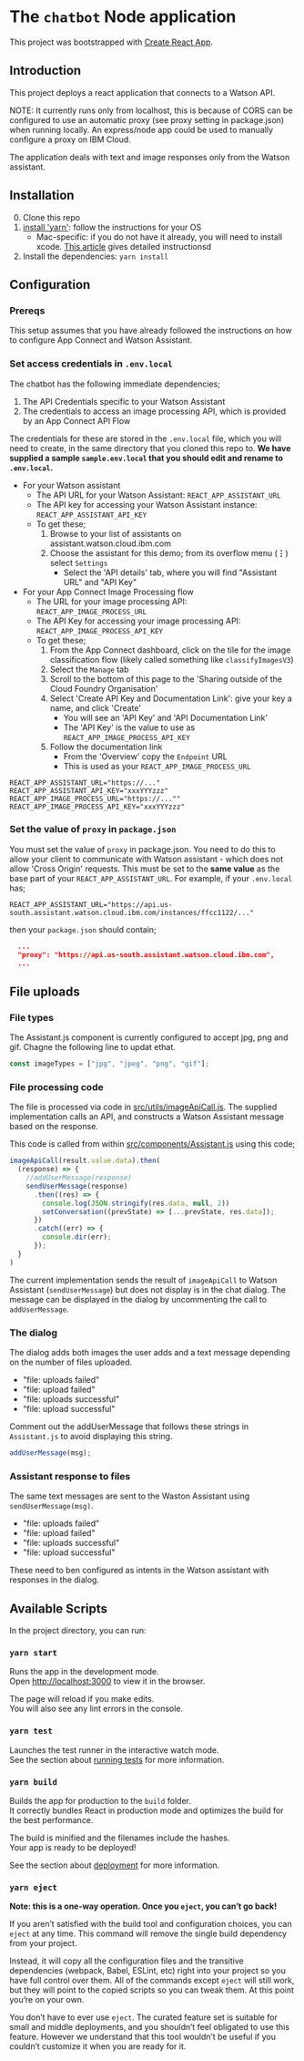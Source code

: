 # The `chatbot` Node application

This project was bootstrapped with [Create React App](https://github.com/facebook/create-react-app).

## Introduction
This project deploys a react application that connects to a Watson API.

NOTE: It currently runs only from localhost, this is because of CORS can be configured to use an automatic proxy (see proxy setting in package.json) when running locally. An express/node app could be used to manually configure a proxy on IBM Cloud.

The application deals with text and image responses only from the Watson assistant.

## Installation
0. Clone this repo
1. [install 'yarn'](https://classic.yarnpkg.com/en/docs/install): follow the instructions for your OS
   * Mac-specific: if you do not have it already, you will need to install xcode. [This article](https://medium.com/flawless-app-stories/gyp-no-xcode-or-clt-version-detected-macos-catalina-anansewaa-38b536389e8d) gives detailed instructionsd
2. Install the dependencies: `yarn install`

## Configuration
### Prereqs
This setup assumes that you have already followed the instructions on how to configure App Connect and Watson Assistant.

### Set access credentials in `.env.local`
The chatbot has the following immediate dependencies;
1. The API Credentials specific to your Watson Assistant
2. The credentials to access an image processing API, which is provided by an App Connect API Flow

The credentials for these are stored in the `.env.local` file, which you will need to create, in the same directory that you cloned this repo to. **We have supplied a sample `sample.env.local` that you should edit and rename to `.env.local`.**

* For your Watson assistant
  * The API URL for your Watson Assistant: `REACT_APP_ASSISTANT_URL`
  * The API key for accessing your Watson Assistant instance: `REACT_APP_ASSISTANT_API_KEY`
  * To get these;
    1. Browse to your list of assistants on assistant.watson.cloud.ibm.com
    2. Choose the assistant for this demo; from its overflow menu (**&vellip;**) select `Settings`
        * Select the 'API details' tab, where you will find "Assistant URL" and "API Key"
* For your App Connect Image Processing flow
  * The URL for your image processing API: `REACT_APP_IMAGE_PROCESS_URL`
  * The API Key for accessing your image processing API: `REACT_APP_IMAGE_PROCESS_API_KEY`
  * To get these;
    1. From the App Connect dashboard, click on the tile for the image classification flow (likely called something like `classifyImagesV3`)
    2. Select the `Manage` tab
    3. Scroll to the bottom of this page to the 'Sharing outside of the Cloud Foundry Organisation'
    4. Select 'Create API Key and Documentation Link': give your key a name, and click 'Create'
       * You will see an 'API Key' and 'API Documentation Link'
       * The 'API Key' is the value to use as `REACT_APP_IMAGE_PROCESS_API_KEY`
    5. Follow the documentation link
       * From the 'Overview' copy the `Endpoint` URL
       * This is used as your `REACT_APP_IMAGE_PROCESS_URL`

```.env.local
REACT_APP_ASSISTANT_URL="https://..."
REACT_APP_ASSISTANT_API_KEY="xxxYYYzzz"
REACT_APP_IMAGE_PROCESS_URL="https://...""
REACT_APP_IMAGE_PROCESS_API_KEY="xxxYYYzzz"
```

### Set the value of `proxy` in `package.json`
You must set the value of `proxy` in package.json. You need to do this to allow your client
to communicate with Watson assistant - which does not allow 'Cross Origin' requests.
This must be set to the **same value** as the base part of your `REACT_APP_ASSISTANT_URL`.
For example, if your `.env.local` has;
```.env.local
REACT_APP_ASSISTANT_URL="https://api.us-south.assistant.watson.cloud.ibm.com/instances/ffcc1122/..."
```
then your `package.json` should contain;
``` json
  ...
  "proxy": "https://api.us-south.assistant.watson.cloud.ibm.com",
  ...  
```



## File uploads

### File types

The Assistant.js component is currently configured to accept jpg, png and gif. Chagne the following line to updat ethat.

```js
const imageTypes = ["jpg", "jpeg", "png", "gif"];
```

### File processing code
The file is processed via code in [src/utils/imageApiCall.js](src/utils/imageApiCall.js).
The supplied implementation calls an API, and constructs a Watson Assistant message based on the response.

This code is called from within [src/components/Assistant.js](src/components/Assistant.js) using this code;
``` javascript
imageApiCall(result.value.data).then(
  (response) => {
    //addUserMessage(response)
    sendUserMessage(response)
      .then((res) => {
        console.log(JSON.stringify(res.data, null, 2))
        setConversation((prevState) => [...prevState, res.data]);
      })
      .catch((err) => {
        console.dir(err);
      });
  }
)
```
The current implementation sends the result of `imageApiCall` to Watson Assistant (`sendUserMessage`) but does not display is in the chat dialog.
The message can be displayed in the dialog by uncommenting the call to `addUserMessage`.


### The dialog

The dialog adds both images the user adds and a text message depending on the number of files uploaded.

- "file: uploads failed"
- "file: upload failed"
- "file: uploads successful"
- "file: upload successful"

Comment out the addUserMessage that follows these strings in `Assistant.js` to avoid displaying this string.

```js
addUserMessage(msg);
```

### Assistant response to files

The same text messages are sent to the Waston Assistant using `sendUserMessage(msg)`.

- "file: uploads failed"
- "file: upload failed"
- "file: uploads successful"
- "file: upload successful"

These need to ben configured as intents in the Watson assistant with responses in the dialog.

## Available Scripts

In the project directory, you can run:

### `yarn start`

Runs the app in the development mode.<br />
Open [http://localhost:3000](http://localhost:3000) to view it in the browser.

The page will reload if you make edits.<br />
You will also see any lint errors in the console.

### `yarn test`

Launches the test runner in the interactive watch mode.<br />
See the section about [running tests](https://facebook.github.io/create-react-app/docs/running-tests) for more information.

### `yarn build`

Builds the app for production to the `build` folder.<br />
It correctly bundles React in production mode and optimizes the build for the best performance.

The build is minified and the filenames include the hashes.<br />
Your app is ready to be deployed!

See the section about [deployment](https://facebook.github.io/create-react-app/docs/deployment) for more information.

### `yarn eject`

**Note: this is a one-way operation. Once you `eject`, you can’t go back!**

If you aren’t satisfied with the build tool and configuration choices, you can `eject` at any time. This command will remove the single build dependency from your project.

Instead, it will copy all the configuration files and the transitive dependencies (webpack, Babel, ESLint, etc) right into your project so you have full control over them. All of the commands except `eject` will still work, but they will point to the copied scripts so you can tweak them. At this point you’re on your own.

You don’t have to ever use `eject`. The curated feature set is suitable for small and middle deployments, and you shouldn’t feel obligated to use this feature. However we understand that this tool wouldn’t be useful if you couldn’t customize it when you are ready for it.
